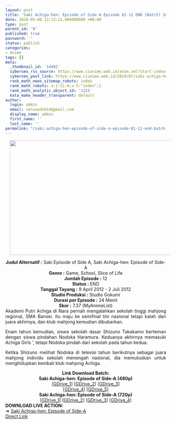 ```yaml
---
layout: post
title: 'Saki Achiga-hen: Episode of Side-A Episode 01-12 END [Batch] Subtitle Indonesia'
date: 2020-05-08 12:13:21.000000000 +00:00
type: post
parent_id: '0'
published: true
password: ''
status: publish
categories:
- Anime
tags: []
meta:
  _thumbnail_id: '14491'
  cyberseo_rss_source: https://www.ciunime.web.id/atom.xml?start-index=601&max-results=150
  cyberseo_post_link: https://www.ciunime.web.id/2019/07/saki-achiga-hen-episode-of-side-episode.html
  rank_math_news_sitemap_robots: index
  rank_math_robots: a:1:{i:0;s:5:"index";}
  rank_math_analytic_object_id: '1215'
  kata_make_header_transparent: default
author:
  login: admin
  email: senseads014@gmail.com
  display_name: admin
  first_name: ''
  last_name: ''
permalink: "/saki-achiga-hen-episode-of-side-a-episode-01-12-end-batch-subtitle-indonesia/"
---
```

<div class="separator" style="clear: both; text-align: center;"><a href="https://1.bp.blogspot.com/-C6yuEvd7288/XTCFhKCgS_I/AAAAAAAAb9g/c470uB9Fj58AxHUjT4DetuStsy-34z5lACLcBGAs/s1600/Saki%2BAchiga-hen%2B-%2BEpisode%2Bof%2BSide-A.jpeg" imageanchor="1" style="margin-left: 1em; margin-right: 1em;"><img border="0" data-original-height="720" data-original-width="1280" height="360" src="{{ site.baseurl }}/assets/2020/05/Saki%2BAchiga-hen%2B-%2BEpisode%2Bof%2BSide-A.jpeg" width="640" /></a></div>
<p>
<div style="text-align: center;"><b>Judul</b><b><b> Alternatif</b> :</b> Saki Episode of Side A, Saki Achiga-hen: Episode of Side-A</div>
<div style="text-align: center;"><b><b>Genre :</b></b> Game, School, Slice of Life</div>
<div style="text-align: center;"><b>Jumlah Episode :</b> 12<br /><b>Status :&nbsp;</b>END<br /><b>Tanggal Tayang :</b> 9 April 2012 - 2 Juli 2012<br /><b>Studio Produksi :</b> Studio Gokumi<br /><b>Durasi per Episode :</b> 24 Menit</div>
<div style="text-align: center;"><b>Skor :</b> 7.37 (MyAnimeList)</div>
<div style="text-align: center;"></div>
<div style="text-align: justify;">Akademi Putri Achiga di Nara pernah mengalahkan sekolah tinggi mahjong regional, SMA Bansei. Itu maju ke semifinal tim nasional tetapi kalah dari juara akhirnya, dan klub mahjong kemudian dibubarkan.</p>
<p>Enam tahun kemudian, siswa sekolah dasar Shizuno Takakamo berteman dengan siswa pindahan Nodoka Haramura. Keduanya akhirnya memasuki Achiga Girls ', tetapi Nodoka pindah dari sekolah pada tahun kedua.</p>
<p>Ketika Shizuno melihat Nodoka di televisi tahun berikutnya sebagai juara mahjong individu sekolah menengah nasional, dia memutuskan untuk menghidupkan kembali klub mahjong Achiga.</p></div>
<div style="text-align: justify;"></div>
<div style="text-align: justify;"></div>
<div style="text-align: center;"><b>Link Download Batch:</b></div>
<div style="text-align: center;"><b>Saki Achiga-hen: Episode of Side-A (480p)</b></div>
<div style="text-align: center;">[<a href="https://drive.google.com/uc?id=1Wqba0eDbUO1vTlO8i5rcbx9_f8prZSr0" target="_blank" rel="noopener">GDrive_1</a>] [<a href="https://drive.google.com/uc?id=1LcxolLGAp1d_RUXvmGjra20Ow0FyLpH1" target="_blank" rel="noopener">GDrive_2</a>] [<a href="https://drive.google.com/uc?id=1l0daRDEKVmrTW9E2yngxAqveT-774p-y" target="_blank" rel="noopener">GDrive_3</a>]<br />[<a href="https://drive.google.com/uc?id=1DcZ5Zci52A52aGB7CpPreQLOo9vtFo9_" target="_blank" rel="noopener">GDrive_4</a>] [<a href="https://drive.google.com/uc?id=1D4HzA6F2Z0tSdFtjXJDMlNUwDbv-6Pxx" target="_blank" rel="noopener">GDrive_5</a>]</div>
<div style="text-align: center;"><b>Saki Achiga-hen: Episode of Side-A (720p)</b><br />[<a href="https://drive.google.com/uc?id=1oVrE8Idc-St-iYOuqWCOJZTAmjbNad0A" target="_blank" rel="noopener">GDrive_1</a>] [<a href="https://drive.google.com/uc?id=16z5zQHcfoBuLp7QcnlDxwqI1UMz1b8IT" target="_blank" rel="noopener">GDrive_2</a>] [<a href="https://drive.google.com/uc?id=1XSS637Kc4g8NoeJx-VM-ndNT2GrWvGiX" target="_blank" rel="noopener">GDrive_3</a>] [<a href="https://drive.google.com/uc?id=1fio8QHu2AKstMGkeHSHTxKoOXXfHRlG1" target="_blank" rel="noopener">GDrive_4</a>]
<div style="text-align: left;"></div>
<div style="text-align: left;"></div>
<div style="text-align: left;"><b>DOWNLOAD LIVE ACTION:</b></div>
<div style="text-align: left;"></div>
<div style="text-align: left;">=&gt;&nbsp;<a href="https://www.ciunime.web.id/2020/05/saki-achiga-hen-episode-of-side-episode.html" target="_blank" rel="noopener">Saki Achiga-hen: Episode of Side-A</a></div>
<div style="text-align: left;"></div>
</div>
<link rel="stylesheet" href="https://cdnjs.cloudflare.com/ajax/libs/font-awesome/4.7.0/css/font-awesome.min.css" />
<div class="divbtn"> <a href="https://handymansurrender.com/fihup8buzv?key=94550f7ce39444073321dde3b8782f97" class="btn"><i class="fa fa-download"></i> Direct Link</a> </div>
